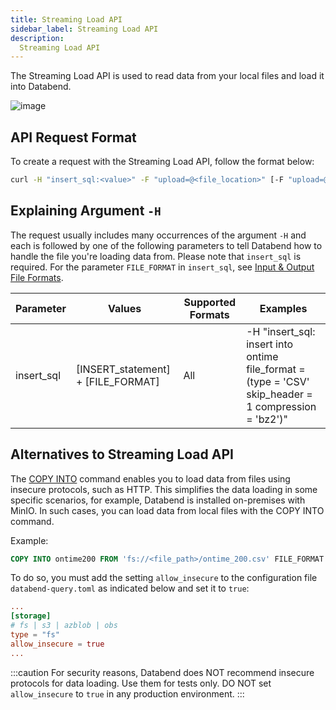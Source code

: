 ```yaml
---
title: Streaming Load API
sidebar_label: Streaming Load API
description:
  Streaming Load API
---
```


The Streaming Load API is used to read data from your local files and load it into Databend.

![image](/img/load/load-data-from-local-fs.png)

## API Request Format

To create a request with the Streaming Load API, follow the format below:

```bash
curl -H "insert_sql:<value>" -F "upload=@<file_location>" [-F "upload=@<file_location>"] -XPUT http://<user_name>:[password]@<http_handler_host>:<http_handler_port>/v1/streaming_load
```
## Explaining Argument `-H`

The request usually includes many occurrences of the argument `-H` and each is followed by one of the following parameters to tell Databend how to handle the file you're loading data from. Please note that `insert_sql` is required. For the parameter `FILE_FORMAT` in `insert_sql`, see [Input & Output File Formats](../../13-sql-reference/75-file-format-options.md).

| Parameter               | Values                              | Supported Formats         | Examples                                                                                                                              |
|-------------------------|-------------------------------------|---------------------------|---------------------------------------------------------------------------------------------------------------------------------------|
| insert_sql              | [INSERT_statement] +  [FILE_FORMAT] | All                       | -H "insert_sql: insert into ontime file_format = (type = 'CSV' skip_header = 1 compression = 'bz2')"                                                                                        |                                                                                                                                                                                          | CSV                       |                                                                                                                                       |


## Alternatives to Streaming Load API

The [COPY INTO](../../14-sql-commands/10-dml/dml-copy-into-table.md) command enables you to load data from files using insecure protocols, such as HTTP. This simplifies the data loading in some specific scenarios, for example, Databend is installed on-premises with MinIO. In such cases, you can load data from local files with the COPY INTO command. 

Example:

```sql
COPY INTO ontime200 FROM 'fs://<file_path>/ontime_200.csv' FILE_FORMAT = (type = 'CSV' field_delimiter = ','  record_delimiter = '\n' skip_header = 1);
```
To do so, you must add the setting `allow_insecure` to the configuration file `databend-query.toml` as indicated below and set it to `true`:

```toml
...
[storage]
# fs | s3 | azblob | obs
type = "fs"
allow_insecure = true
...
```

:::caution
For security reasons, Databend does NOT recommend insecure protocols for data loading. Use them for tests only. DO NOT set `allow_insecure` to `true` in any production environment. 
:::